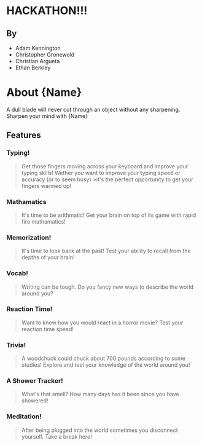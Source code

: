# HACKATHON!!!

## By

-   Adam Kennington
-   Christopher Gronewold
-   Christian Argueta
-   Ethan Berkley

# About {Name}
A dull blade will never cut through an object without any sharpening. Sharpen your mind with {Name}

## Features

### Typing!

>Get those fingers moving across your keyboard and improve your typing skills! Wether you want to improve your typing speed or accuracy (or to seem busy) >it's the perfect opportunity to get your fingers warmed up!

### Mathamatics

>It's time to be arithmatic! Get your brain on top of its game with rapid fire mathamatics!

### Memorization!

>It's time to look back at the past! Test your ability to recall from the depths of your brain!

### Vocab!

>Writing can be tough. Do you fancy new ways to describe the world around you?

### Reaction Time!

>Want to know how you would react in a horror movie? Test your reaction time speed!

### Trivia!

>A woodchuck could chuck about 700 pounds according to some studies! Explore and test your knowledge of the world around you!

### A Shower Tracker!

>What's that smell? How many days has it been since you have showered!

### Meditation!

>After being plugged into the world sometimes you disconnect yourself. Take a break here!
